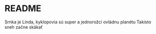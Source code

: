 # README #

Srnka je Linda, kyklopovia sú super a jednorožci ovládnu planétu
Takisto sneh začne skákať